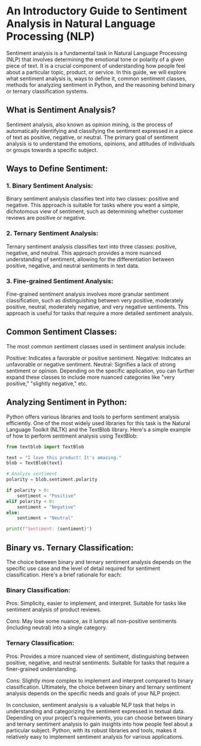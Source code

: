 # An Introductory Guide to Sentiment Analysis in Natural Language Processing (NLP)
Sentiment analysis is a fundamental task in Natural Language Processing (NLP) that involves determining the emotional tone or polarity of a given piece of text. It is a crucial component of understanding how people feel about a particular topic, product, or service. In this guide, we will explore what sentiment analysis is, ways to define it, common sentiment classes, methods for analyzing sentiment in Python, and the reasoning behind binary or ternary classification systems.

## What is Sentiment Analysis?
Sentiment analysis, also known as opinion mining, is the process of automatically identifying and classifying the sentiment expressed in a piece of text as positive, negative, or neutral. The primary goal of sentiment analysis is to understand the emotions, opinions, and attitudes of individuals or groups towards a specific subject.

## Ways to Define Sentiment:
### 1. Binary Sentiment Analysis:
Binary sentiment analysis classifies text into two classes: positive and negative. This approach is suitable for tasks where you want a simple, dichotomous view of sentiment, such as determining whether customer reviews are positive or negative.
### 2. Ternary Sentiment Analysis:
Ternary sentiment analysis classifies text into three classes: positive, negative, and neutral. This approach provides a more nuanced understanding of sentiment, allowing for the differentiation between positive, negative, and neutral sentiments in text data.
### 3. Fine-grained Sentiment Analysis:
Fine-grained sentiment analysis involves more granular sentiment classification, such as distinguishing between very positive, moderately positive, neutral, moderately negative, and very negative sentiments. This approach is useful for tasks that require a more detailed sentiment analysis.
## Common Sentiment Classes:
The most common sentiment classes used in sentiment analysis include:

Positive: Indicates a favorable or positive sentiment.
Negative: Indicates an unfavorable or negative sentiment.
Neutral: Signifies a lack of strong sentiment or opinion.
Depending on the specific application, you can further expand these classes to include more nuanced categories like "very positive," "slightly negative," etc.

## Analyzing Sentiment in Python:
Python offers various libraries and tools to perform sentiment analysis efficiently. One of the most widely used libraries for this task is the Natural Language Toolkit (NLTK) and the TextBlob library. Here's a simple example of how to perform sentiment analysis using TextBlob:

```python
from textblob import TextBlob

text = "I love this product! It's amazing."
blob = TextBlob(text)

# Analyze sentiment
polarity = blob.sentiment.polarity

if polarity > 0:
    sentiment = "Positive"
elif polarity < 0:
    sentiment = "Negative"
else:
    sentiment = "Neutral"

print(f"Sentiment: {sentiment}")
```


## Binary vs. Ternary Classification:
The choice between binary and ternary sentiment analysis depends on the specific use case and the level of detail required for sentiment classification. Here's a brief rationale for each:

### Binary Classification:

Pros: Simplicity, easier to implement, and interpret. Suitable for tasks like sentiment analysis of product reviews.

Cons: May lose some nuance, as it lumps all non-positive sentiments (including neutral) into a single category.
### Ternary Classification:

Pros: Provides a more nuanced view of sentiment, distinguishing between positive, negative, and neutral sentiments. Suitable for tasks that require a finer-grained understanding.

Cons: Slightly more complex to implement and interpret compared to binary classification.
Ultimately, the choice between binary and ternary sentiment analysis depends on the specific needs and goals of your NLP project.

In conclusion, sentiment analysis is a valuable NLP task that helps in understanding and categorizing the sentiment expressed in textual data. Depending on your project's requirements, you can choose between binary and ternary sentiment analysis to gain insights into how people feel about a particular subject. Python, with its robust libraries and tools, makes it relatively easy to implement sentiment analysis for various applications.
